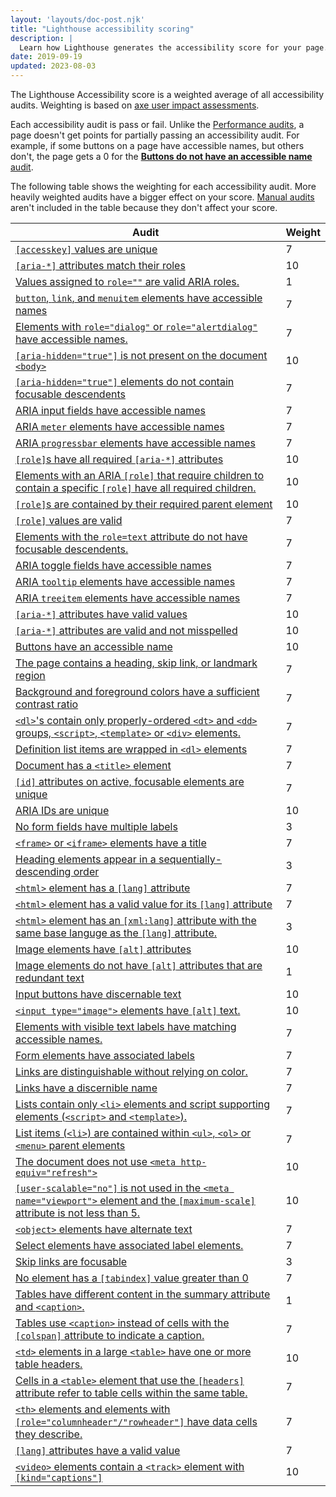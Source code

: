 ```yaml
---
layout: 'layouts/doc-post.njk'
title: "Lighthouse accessibility scoring"
description: |
  Learn how Lighthouse generates the accessibility score for your page.
date: 2019-09-19
updated: 2023-08-03
---
```


The Lighthouse Accessibility score is a weighted average
of all accessibility audits.
Weighting is based on
[axe user impact assessments](https://github.com/dequelabs/axe-core/blob/develop/doc/rule-descriptions.md).

Each accessibility audit is pass or fail.
Unlike the [Performance audits](/docs/lighthouse/performance/),
a page doesn't get points for partially passing an accessibility audit.
For example, if some buttons on a page have accessible names,
but others don't, the page gets a 0 for the
[**Buttons do not have an accessible name** audit](https://dequeuniversity.com/rules/axe/4.7/button-name).

The following table shows the weighting for each accessibility audit.
More heavily weighted audits have a bigger effect on your score.
[Manual audits](/docs/lighthouse/accessibility/#additional-items-to-manually-check)
aren't included in the table because they don't affect your score.

<div class="table-wrapper">
  <table>
    <thead>
      <tr>
        <th>Audit</th>
        <th>Weight</th>
      </tr>
    </thead>
    <tbody>
      <tr>
        <td><a href="https://dequeuniversity.com/rules/axe/4.7/accesskeys"><code>[accesskey]</code> values are unique</a></td>
        <td>7</td>
      </tr>
      <tr>
        <td><a href="https://dequeuniversity.com/rules/axe/4.7/aria-allowed-attr"><code>[aria-*]</code> attributes match their roles</a></td>
        <td>10</td>
      </tr>
      <tr>
        <td><a href="https://dequeuniversity.com/rules/axe/4.7/aria-allowed-role">Values assigned to <code>role=""</code> are valid ARIA roles.</a></td>
        <td>1</td>
      </tr>
      <tr>
        <td><a href="https://dequeuniversity.com/rules/axe/4.7/aria-command-name"><code>button</code>, <code>link</code>, and <code>menuitem</code> elements have accessible names</a></td>
        <td>7</td>
      </tr>
      <tr>
        <td><a href="https://dequeuniversity.com/rules/axe/4.7/aria-dialog-name">Elements with <code>role="dialog"</code> or <code>role="alertdialog"</code> have accessible names.</a></td>
        <td>7</td>
      </tr>
      <tr>
        <td><a href="https://dequeuniversity.com/rules/axe/4.7/aria-hidden-body"><code>[aria-hidden="true"]</code> is not present on the document <code>&#60;body&#62;</code></a></td>
        <td>10</td>
      </tr>
      <tr>
        <td><a href="https://dequeuniversity.com/rules/axe/4.7/aria-hidden-focus"><code>[aria-hidden="true"]</code> elements do not contain focusable descendents</a></td>
        <td>7</td>
      </tr>
      <tr>
        <td><a href="https://dequeuniversity.com/rules/axe/4.7/aria-input-field-name">ARIA input fields have accessible names</a></td>
        <td>7</td>
      </tr>
      <tr>
        <td><a href="https://dequeuniversity.com/rules/axe/4.7/aria-meter-name">ARIA <code>meter</code> elements have accessible names</a></td>
        <td>7</td>
      </tr>
      <tr>
        <td><a href="https://dequeuniversity.com/rules/axe/4.7/aria-progressbar-name">ARIA <code>progressbar</code> elements have accessible names</a></td>
        <td>7</td>
      </tr>
      <tr>
        <td><a href="https://dequeuniversity.com/rules/axe/4.7/aria-required-attr"><code>[role]</code>s have all required <code>[aria-*]</code> attributes</a></td>
        <td>10</td>
      </tr>
      <tr>
        <td><a href="https://dequeuniversity.com/rules/axe/4.7/aria-required-children">Elements with an ARIA <code>[role]</code> that require children to contain a specific <code>[role]</code> have all required children.</a></td>
        <td>10</td>
      </tr>
      <tr>
        <td><a href="https://dequeuniversity.com/rules/axe/4.7/aria-required-parent"><code>[role]</code>s are contained by their required parent element</a></td>
        <td>10</td>
      </tr>
      <tr>
        <td><a href="https://dequeuniversity.com/rules/axe/4.7/aria-roles"><code>[role]</code> values are valid</a></td>
        <td>7</td>
      </tr>
      <tr>
        <td><a href="https://dequeuniversity.com/rules/axe/4.7/aria-text">Elements with the <code>role=text</code> attribute do not have focusable descendents.</a></td>
        <td>7</td>
      </tr>
      <tr>
        <td><a href="https://dequeuniversity.com/rules/axe/4.7/aria-toggle-field-name">ARIA toggle fields have accessible names</a></td>
        <td>7</td>
      </tr>
      <tr>
        <td><a href="https://dequeuniversity.com/rules/axe/4.7/aria-tooltip-name">ARIA <code>tooltip</code> elements have accessible names</a></td>
        <td>7</td>
      </tr>
      <tr>
        <td><a href="https://dequeuniversity.com/rules/axe/4.7/aria-treeitem-name">ARIA <code>treeitem</code> elements have accessible names</a></td>
        <td>7</td>
      </tr>
      <tr>
        <td><a href="https://dequeuniversity.com/rules/axe/4.7/aria-valid-attr-value"><code>[aria-*]</code> attributes have valid values</a></td>
        <td>10</td>
      </tr>
      <tr>
        <td><a href="https://dequeuniversity.com/rules/axe/4.7/aria-valid-attr"><code>[aria-*]</code> attributes are valid and not misspelled</a></td>
        <td>10</td>
      </tr>
      <tr>
        <td><a href="https://dequeuniversity.com/rules/axe/4.7/button-name">Buttons have an accessible name</a></td>
        <td>10</td>
      </tr>
      <tr>
        <td><a href="https://dequeuniversity.com/rules/axe/4.7/bypass">The page contains a heading, skip link, or landmark region</a></td>
        <td>7</td>
      </tr>
      <tr>
        <td><a href="https://dequeuniversity.com/rules/axe/4.7/color-contrast">Background and foreground colors have a sufficient contrast ratio</a></td>
        <td>7</td>
      </tr>
      <tr>
        <td><a href="https://dequeuniversity.com/rules/axe/4.7/definition-list"><code>&#60;dl&#62;</code>'s contain only properly-ordered <code>&#60;dt&#62;</code> and <code>&#60;dd&#62;</code> groups, <code>&#60;script&#62;</code>, <code>&#60;template&#62;</code> or <code>&#60;div&#62;</code> elements.</a></td>
        <td>7</td>
      </tr>
      <tr>
        <td><a href="https://dequeuniversity.com/rules/axe/4.7/dlitem">Definition list items are wrapped in <code>&#60;dl&#62;</code> elements</a></td>
        <td>7</td>
      </tr>
      <tr>
        <td><a href="https://dequeuniversity.com/rules/axe/4.7/document-title">Document has a <code>&#60;title&#62;</code> element</a></td>
        <td>7</td>
      </tr>
      <tr>
        <td><a href="https://dequeuniversity.com/rules/axe/4.7/duplicate-id-active"><code>[id]</code> attributes on active, focusable elements are unique</a></td>
        <td>7</td>
      </tr>
      <tr>
        <td><a href="https://dequeuniversity.com/rules/axe/4.7/duplicate-id-aria">ARIA IDs are unique</a></td>
        <td>10</td>
      </tr>
      <tr>
        <td><a href="https://dequeuniversity.com/rules/axe/4.7/form-field-multiple-labels">No form fields have multiple labels</a></td>
        <td>3</td>
      </tr>
      <tr>
        <td><a href="https://dequeuniversity.com/rules/axe/4.7/frame-title"><code>&#60;frame&#62;</code> or <code>&#60;iframe&#62;</code> elements have a title</a></td>
        <td>7</td>
      </tr>
      <tr>
        <td><a href="https://dequeuniversity.com/rules/axe/4.7/heading-order">Heading elements appear in a sequentially-descending order</a></td>
        <td>3</td>
      </tr>
      <tr>
        <td><a href="https://dequeuniversity.com/rules/axe/4.7/html-has-lang"><code>&#60;html&#62;</code> element has a <code>[lang]</code> attribute</a></td>
        <td>7</td>
      </tr>
      <tr>
        <td><a href="https://dequeuniversity.com/rules/axe/4.7/html-lang-valid"><code>&#60;html&#62;</code> element has a valid value for its <code>[lang]</code> attribute</a></td>
        <td>7</td>
      </tr>
      <tr>
        <td><a href="https://dequeuniversity.com/rules/axe/4.7/html-xml-lang-mismatch"><code>&#60;html&#62;</code> element has an <code>[xml:lang]</code> attribute with the same base languge as the <code>[lang]</code> attribute.</a></td>
        <td>3</td>
      </tr>
      <tr>
        <td><a href="https://dequeuniversity.com/rules/axe/4.7/image-alt">Image elements have <code>[alt]</code> attributes</a></td>
        <td>10</td>
      </tr>
      <tr>
        <td><a href="https://dequeuniversity.com/rules/axe/4.7/image-redundant-alt">Image elements do not have <code>[alt]</code> attributes that are redundant text</a></td>
        <td>1</td>
      </tr>
      <tr>
        <td><a href="https://dequeuniversity.com/rules/axe/4.7/input-button-name">Input buttons have discernable text</a></td>
        <td>10</td>
      </tr>
      <tr>
        <td><a href="https://dequeuniversity.com/rules/axe/4.7/input-image-alt"><code>&#60;input type="image"&#62;</code> elements have <code>[alt]</code> text.</a></td>
        <td>10</td>
      </tr>
      <tr>
        <td><a href="https://dequeuniversity.com/rules/axe/4.7/label-content-name-mismatch">Elements with visible text labels have matching accessible names.</a></td>
        <td>7</td>
      </tr>
      <tr>
        <td><a href="https://dequeuniversity.com/rules/axe/4.7/label">Form elements have associated labels</a></td>
        <td>7</td>
      </tr>
      <tr>
        <td><a href="https://dequeuniversity.com/rules/axe/4.7/link-in-text-block">Links are distinguishable without relying on color.</a></td>
        <td>7</td>
      </tr>
      <tr>
        <td><a href="https://dequeuniversity.com/rules/axe/4.7/link-name">Links have a discernible name</a></td>
        <td>7</td>
      </tr>
      <tr>
        <td><a href="https://dequeuniversity.com/rules/axe/4.7/list">Lists contain only <code>&#60;li&#62;</code> elements and script supporting elements (<code>&#60;script&#62;</code> and <code>&#60;template&#62;</code>).</a></td>
        <td>7</td>
      </tr>
      <tr>
        <td><a href="https://dequeuniversity.com/rules/axe/4.7/listitem">List items (<code>&#60;li&#62;</code>) are contained within <code>&#60;ul&#62;</code>, <code>&#60;ol&#62;</code> or <code>&#60;menu&#62;</code> parent elements</a></td>
        <td>7</td>
      </tr>
      <tr>
        <td><a href="https://dequeuniversity.com/rules/axe/4.7/meta-refresh">The document does not use <code>&#60;meta http-equiv="refresh"&#62;</code></a></td>
        <td>10</td>
      </tr>
      <tr>
        <td><a href="https://dequeuniversity.com/rules/axe/4.7/meta-viewport"><code>[user-scalable="no"]</code> is not used in the <code>&#60;meta name="viewport"&#62;</code> element and the <code>[maximum-scale]</code> attribute is not less than 5.</a></td>
        <td>10</td>
      </tr>
      <tr>
        <td><a href="https://dequeuniversity.com/rules/axe/4.7/object-alt"><code>&#60;object&#62;</code> elements have alternate text</a></td>
        <td>7</td>
      </tr>
      <tr>
        <td><a href="https://dequeuniversity.com/rules/axe/4.7/select-name">Select elements have associated label elements.</a></td>
        <td>7</td>
      </tr>
      <tr>
        <td><a href="https://dequeuniversity.com/rules/axe/4.7/skip-link">Skip links are focusable</a></td>
        <td>3</td>
      </tr>
      <tr>
        <td><a href="https://dequeuniversity.com/rules/axe/4.7/tabindex">No element has a <code>[tabindex]</code> value greater than 0</a></td>
        <td>7</td>
      </tr>
      <tr>
        <td><a href="https://dequeuniversity.com/rules/axe/4.7/table-duplicate-name">Tables have different content in the summary attribute and <code>&#60;caption&#62;</code>.</a></td>
        <td>1</td>
      </tr>
      <tr>
        <td><a href="https://dequeuniversity.com/rules/axe/4.7/table-fake-caption">Tables use <code>&#60;caption&#62;</code> instead of cells with the <code>[colspan]</code> attribute to indicate a caption.</a></td>
        <td>7</td>
      </tr>
      <tr>
        <td><a href="https://dequeuniversity.com/rules/axe/4.7/td-has-header"><code>&#60;td&#62;</code> elements in a large <code>&#60;table&#62;</code> have one or more table headers.</a></td>
        <td>10</td>
      </tr>
      <tr>
        <td><a href="https://dequeuniversity.com/rules/axe/4.7/td-headers-attr">Cells in a <code>&#60;table&#62;</code> element that use the <code>[headers]</code> attribute refer to table cells within the same table.</a></td>
        <td>7</td>
      </tr>
      <tr>
        <td><a href="https://dequeuniversity.com/rules/axe/4.7/th-has-data-cells"><code>&#60;th&#62;</code> elements and elements with <code>[role="columnheader"/"rowheader"]</code> have data cells they describe.</a></td>
        <td>7</td>
      </tr>
      <tr>
        <td><a href="https://dequeuniversity.com/rules/axe/4.7/valid-lang"><code>[lang]</code> attributes have a valid value</a></td>
        <td>7</td>
      </tr>
      <tr>
        <td><a href="https://dequeuniversity.com/rules/axe/4.7/video-caption"><code>&#60;video&#62;</code> elements contain a <code>&#60;track&#62;</code> element with <code>[kind="captions"]</code></a></td>
        <td>10</td>
      </tr>
    </tbody>
  </table>
</div>
